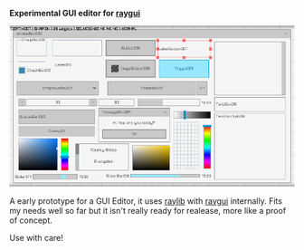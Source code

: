 **Experimental GUI editor for [raygui](https://github.com/raysan5/raygui)**

<img src="https://raw.githubusercontent.com/Demizdor/experimental-raygui-editor/master/screenshot/scr0.png"/>

A early prototype for a GUI Editor, it uses [raylib](https://github.com/raysan5/raylib) with [raygui](https://github.com/raysan5/raygui) internally.
Fits my needs well so far but it isn't really ready for realease, more like a proof of concept.

Use with care!
